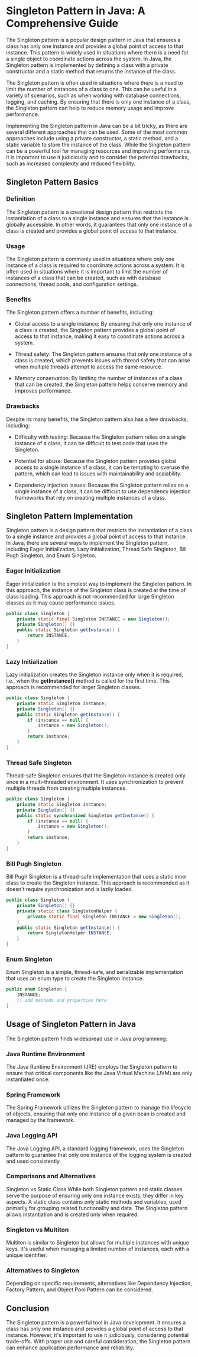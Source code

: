 # Singleton Pattern in Java: A Comprehensive Guide

The Singleton pattern is a popular design pattern in Java that ensures a class has only one instance and provides a global point of access to that instance. This pattern is widely used in situations where there is a need for a single object to coordinate actions across the system. In Java, the Singleton pattern is implemented by defining a class with a private constructor and a static method that returns the instance of the class.

The Singleton pattern is often used in situations where there is a need to limit the number of instances of a class to one. This can be useful in a variety of scenarios, such as when working with database connections, logging, and caching. By ensuring that there is only one instance of a class, the Singleton pattern can help to reduce memory usage and improve performance.

Implementing the Singleton pattern in Java can be a bit tricky, as there are several different approaches that can be used. Some of the most common approaches include using a private constructor, a static method, and a static variable to store the instance of the class. While the Singleton pattern can be a powerful tool for managing resources and improving performance, it is important to use it judiciously and to consider the potential drawbacks, such as increased complexity and reduced flexibility.

## Singleton Pattern Basics

### Definition

The Singleton pattern is a creational design pattern that restricts the instantiation of a class to a single instance and ensures that the instance is globally accessible. In other words, it guarantees that only one instance of a class is created and provides a global point of access to that instance.

### Usage

The Singleton pattern is commonly used in situations where only one instance of a class is required to coordinate actions across a system. It is often used in situations where it is important to limit the number of instances of a class that can be created, such as with database connections, thread pools, and configuration settings.

### Benefits

The Singleton pattern offers a number of benefits, including:

- Global access to a single instance: By ensuring that only one instance of a class is created, the Singleton pattern provides a global point of access to that instance, making it easy to coordinate actions across a system.

- Thread safety: The Singleton pattern ensures that only one instance of a class is created, which prevents issues with thread safety that can arise when multiple threads attempt to access the same resource.

- Memory conservation: By limiting the number of instances of a class that can be created, the Singleton pattern helps conserve memory and improves performance.

### Drawbacks

Despite its many benefits, the Singleton pattern also has a few drawbacks, including:

- Difficulty with testing: Because the Singleton pattern relies on a single instance of a class, it can be difficult to test code that uses the Singleton.

- Potential for abuse: Because the Singleton pattern provides global access to a single instance of a class, it can be tempting to overuse the pattern, which can lead to issues with maintainability and scalability.

- Dependency injection issues: Because the Singleton pattern relies on a single instance of a class, it can be difficult to use dependency injection frameworks that rely on creating multiple instances of a class.

## Singleton Pattern Implementation

Singleton pattern is a design pattern that restricts the instantiation of a class to a single instance and provides a global point of access to that instance. In Java, there are several ways to implement the Singleton pattern, including Eager Initialization, Lazy Initialization, Thread Safe Singleton, Bill Pugh Singleton, and Enum Singleton.

### Eager Initialization

Eager initialization is the simplest way to implement the Singleton pattern. In this approach, the instance of the Singleton class is created at the time of class loading. This approach is not recommended for large Singleton classes as it may cause performance issues.

```java
public class Singleton {
    private static final Singleton INSTANCE = new Singleton();
    private Singleton() {}
    public static Singleton getInstance() {
        return INSTANCE;
    }
}
```

### Lazy Initialization

Lazy initialization creates the Singleton instance only when it is required, i.e., when the **getInstance()** method is called for the first time. This approach is recommended for larger Singleton classes.

```java
public class Singleton {
    private static Singleton instance;
    private Singleton() {}
    public static Singleton getInstance() {
        if (instance == null) {
            instance = new Singleton();
        }
        return instance;
    }
}
```

### Thread Safe Singleton

Thread-safe Singleton ensures that the Singleton instance is created only once in a multi-threaded environment. It uses synchronization to prevent multiple threads from creating multiple instances.

```java
public class Singleton {
    private static Singleton instance;
    private Singleton() {}
    public static synchronized Singleton getInstance() {
        if (instance == null) {
            instance = new Singleton();
        }
        return instance;
    }
}
```

### Bill Pugh Singleton
Bill Pugh Singleton is a thread-safe implementation that uses a static inner class to create the Singleton instance. This approach is recommended as it doesn't require synchronization and is lazily loaded.

```java
public class Singleton {
    private Singleton() {}
    private static class SingletonHelper {
        private static final Singleton INSTANCE = new Singleton();
    }
    public static Singleton getInstance() {
        return SingletonHelper.INSTANCE;
    }
}
```

### Enum Singleton
Enum Singleton is a simple, thread-safe, and serializable implementation that uses an enum type to create the Singleton instance.

```java
public enum Singleton {
    INSTANCE;
    // add methods and properties here
}
```

## Usage of Singleton Pattern in Java
The Singleton pattern finds widespread use in Java programming:

### Java Runtime Environment
The Java Runtime Environment (JRE) employs the Singleton pattern to ensure that critical components like the Java Virtual Machine (JVM) are only instantiated once.

### Spring Framework
The Spring Framework utilizes the Singleton pattern to manage the lifecycle of objects, ensuring that only one instance of a given bean is created and managed by the framework.

### Java Logging API
The Java Logging API, a standard logging framework, uses the Singleton pattern to guarantee that only one instance of the logging system is created and used consistently.

### Comparisons and Alternatives
Singleton vs Static Class
While both Singleton pattern and static classes serve the purpose of ensuring only one instance exists, they differ in key aspects. A static class contains only static methods and variables, used primarily for grouping related functionality and data. The Singleton pattern allows instantiation and is created only when required.

### Singleton vs Multiton
Multiton is similar to Singleton but allows for multiple instances with unique keys. It's useful when managing a limited number of instances, each with a unique identifier.

### Alternatives to Singleton
Depending on specific requirements, alternatives like Dependency Injection, Factory Pattern, and Object Pool Pattern can be considered.

## Conclusion
The Singleton pattern is a powerful tool in Java development. It ensures a class has only one instance and provides a global point of access to that instance. However, it's important to use it judiciously, considering potential trade-offs. With proper use and careful consideration, the Singleton pattern can enhance application performance and reliability.